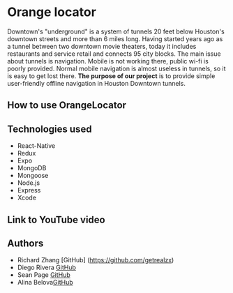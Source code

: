 # Orange locator

Downtown's "underground" is a system of tunnels 20 feet below Houston's downtown streets and more than 6 miles long. Having started years ago as a tunnel between two downtown movie theaters, today it includes restaurants and service retail and connects 95 city blocks. 
The main issue about tunnels is navigation. Mobile is not working there, public wi-fi is poorly provided. Normal mobile navigation is almost useless in tunnels, so it is easy to get lost there.
**The purpose of our project** is to provide simple user-friendly offline navigation in Houston Downtown tunnels.

## How to use OrangeLocator
## Technologies used
* React-Native
* Redux
* Expo
* MongoDB
* Mongoose
* Node.js
* Express
* Xcode

## Link to YouTube video


## Authors
* Richard Zhang [GitHub] (https://github.com/getrealzx)
* Diego Rivera [GitHub](https://github.com/driver1213)
* Sean Page [GitHub](https://github.com/PageSeanA)
* Alina Belova[GitHub](https://github.com/AlinaNBelova)
